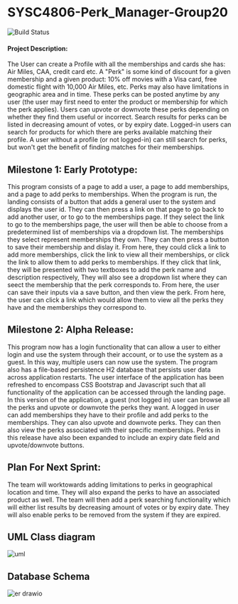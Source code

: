 # SYSC4806-Perk_Manager-Group20
![Build Status](https://github.com/H-Jallad/SYSC4806-Perk_Manager-Group20/actions/workflows/maven.yml/badge.svg)

#### Project Description:

The User can create a Profile with all the memberships and cards she has: Air Miles, CAA, credit card etc. A "Perk" is some kind of discount for a given membership and a given product: 10% off movies with a Visa card, free domestic flight with 10,000 Air Miles, etc. Perks may also have limitations in geographic area and in time. These perks can be posted anytime by any user (the user may first need to enter the product or membership for which the perk applies). Users can upvote or downvote these perks depending on whether they find them useful or incorrect. Search results for perks can be listed in decreasing amount of votes, or by expiry date. Logged-in users can search for products for which there are perks available matching their profile. A user without a profile (or not logged-in) can still search for perks, but won't get the benefit of finding matches for their memberships.

## Milestone 1: Early Prototype:

This program consists of a page to add a user, a page to add memberships, and a page to add perks to memberships. When the program is run, the landing consists of a button that adds a general user to the system and displays the user id. They can then press a link on that page to go back to add another user, or to go to the memberships page. If they select the link to go to the memberships page, the user will then be able to choose from a predetermined list of memberships via a dropdown list. The memberships they select represent memberships they own. They can then press a button to save their membership and dislay it. From here, they could click a link to add more memberships, click the link to view all their memberships, or click the link to allow them to add perks to memberships. If they click that link, they will be presented with two textboxes to add the perk name and description respectively, They will also see a dropdown list where they can seect the membership that the perk corresponds to. From here, the user can save their inputs via a save button, and then view the perk. From here, the user can click a link which would allow them to view all the perks they have and the memberships they correspond to.

## Milestone 2: Alpha Release:

This program now has a login functionality that can allow a user to either login and use the system through their account, or to use the system as a guest. In this way, multiple users can now use the system. The program also has a file-based persistence H2 database that persists user data across application restarts. The user interface of the application has been refreshed to encompass CSS Bootstrap and Javascript such that all functionality of the application can be accessed through the landing page. In this version of the application, a guest (not logged in) user can browse all the perks and upvote or downvote the perks they want. A logged in user can add memberships they have to their profile and add perks to the memberships. They can also upvote and downvote perks. They can then also view the perks associated with their specific memberships. Perks in this release have also been expanded to include an expiry date field and upvote/downvote buttons.

## Plan For Next Sprint:

The team will worktowards adding limitations to perks in geographical location and time. They will also expand the perks to have an associated product as well. The team will then add a perk searching functionality which will either list results by decreasing amount of votes or by expiry date. They will also enable perks to be removed from the system if they are expired.

## UML Class diagram

![uml](https://user-images.githubusercontent.com/72241380/223627105-8fd72df6-2367-4162-a6c3-8f22751c9d84.png)

## Database Schema

![er drawio](https://user-images.githubusercontent.com/72241380/223627178-7162d135-ddb2-4ab9-a528-7184609fe073.png)
